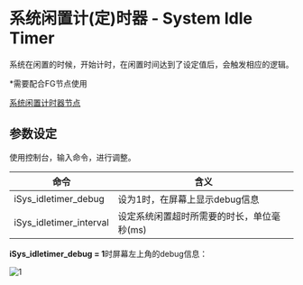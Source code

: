 # 系统闲置计(定)时器 - System Idle Timer

系统在闲置的时候，开始计时，在闲置时间达到了设定值后，会触发相应的逻辑。

*需要配合FG节点使用



[系统闲置计时器节点](../FlowGraph节点/Time.md#idletimeout)



## 参数设定

使用控制台，输入命令，进行调整。

| 命令                    | 含义                                       |
| ----------------------- | ------------------------------------------ |
| iSys_idletimer_debug    | 设为1时，在屏幕上显示debug信息             |
| iSys_idletimer_interval | 设定系统闲置超时所需要的时长，单位毫秒(ms) |



**iSys_idletimer_debug = 1**时屏幕左上角的debug信息：

<img src="https://gitee.com/Azureusbin/pic-lib/raw/master/imags/20201117175643.png" alt="1" align="left" />





